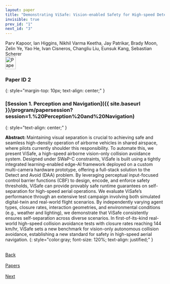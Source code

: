 ```yaml
---
layout: paper
title: "Demonstrating ViSafe: Vision-enabled Safety for High-speed Detect and Avoid"
invisible: true
prev_id: "1"
next_id: "3"
---
```

<div class="paper-authors">
  <div class="paper-author-box">
    <div class="paper-author-name">Parv Kapoor, Ian Higgins, Nikhil Varma Keetha, Jay Patrikar, Brady Moon, Zelin Ye, Yao He, Ivan Cisneros, Changliu Liu, Eunsuk Kang, Sebastian Scherer</div>
    <div class="paper-author-uni"></div>
  </div>
</div>

<div class="paper-pdf">
  <div>
    <a href="https://www.roboticsproceedings.org/rss21/p002.pdf" title="Download PDF" target="_blank">
      <img src="{{ site.baseurl }}/images/paper_link_cardinal_red.png" alt="Paper PDF" width="33" height="40" />
    </a>
  </div>
</div>

### Paper ID 2
{: style="margin-top: 10px; text-align: center;" }

### [Session 1. Perception and Navigation]({{ site.baseurl }}/program/papersession?session=1.%20Perception%20and%20Navigation)
{: style="text-align: center;" }

<b style="color: black;">Abstract: </b>Maintaining visual separation is crucial to achieving safe and seamless high-density operation of airborne vehicles in shared airspace, where pilots currently shoulder this responsibility. To automate this, we present ViSafe, a high-speed airborne vision-only collision avoidance system.  Designed under SWaP-C constraints, ViSafe is built using a tightly integrated learning-enabled edge-AI framework deployed on a custom multi-camera hardware prototype, offering a full-stack solution to the Detect and Avoid (DAA) problem.  By leveraging perceptual input-focused control barrier functions (CBF) to design, encode, and enforce safety thresholds, ViSafe can provide provably safe runtime guarantees on self-separation for high-speed aerial operations. We evaluate ViSafe’s performance through an extensive test campaign involving both simulated digital-twin and real-world flight scenarios.  By independently varying agent types, closure rates, interaction geometries, and environmental conditions (e.g., weather and lighting), we demonstrate that ViSafe consistently ensures self-separation across diverse scenarios.  In first-of-its-kind real-world high-speed collision avoidance tests with closure rates reaching 144 km/hr, ViSafe sets a new benchmark for vision-only autonomous collision avoidance, establishing a new standard for safety in high-speed aerial navigation.
{: style="color:gray; font-size: 120%; text-align: justified;" }

<div class="paper-menu">
  <div class="paper-menu-inner">
    <a href="{{ site.baseurl }}/program/papers/1/" title="Previous Paper">
            <div class="paper-menu-icon">
                <i class="fa fa-chevron-left"></i><br>
                <span class="paper-menu-label">Back</span>
            </div>
        </a>
    <a href="{{ site.baseurl }}/program/papers" title="All Papers">
      <div class="paper-menu-icon">
        <i class="fa fa-list"></i><br>
        <span class="paper-menu-label">Papers</span>
      </div>
    </a>
    <a href="{{ site.baseurl }}/program/papers/3/" title="Next Paper">
            <div class="paper-menu-icon">
                <i class="fa fa-chevron-right"></i><br>
                <span class="paper-menu-label">Next</span>
            </div>
        </a>
  </div>
</div>
